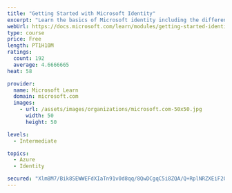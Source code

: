 ```yaml
---
title: "Getting Started with Microsoft Identity"
excerpt: "Learn the basics of Microsoft identity including the different types of tokens, account types, and supported topologies."
webUrl: https://docs.microsoft.com/learn/modules/getting-started-identity/
type: course
price: Free
length: PT1H10M
ratings:
  count: 192
  average: 4.6666665
heat: 58

provider:
  name: Microsoft Learn
  domain: microsoft.com
  images:
    - url: /assets/images/organizations/microsoft.com-50x50.jpg
      width: 50
      height: 50

levels:
  - Intermediate

topics:
  - Azure
  - Identity

secured: "Xlm8M7/Bik8SEWWEFdXIaTn91v0d8qq/8QwDCgqC5i8ZQA/Q+RplNRZXEiF2QOnhN+MzXhkDAwZp0jXfSXRs8rXA+cR/idH37cvqaC2ID3TLOsfpHAWdwFfSjVkkVPW8NPbmYzHEYrXJj1UejPARMVIhmdwGFlMWb+7iJTZUDoSH5dFXtLcMjRfxXSOt5hsnml9DJOvvVlQb/TNPvMWcSS+NeNqP5MO3XGbUqCVSufLZ1XKyJL3oU+MzQBaoDkA9GmC5rrZlD+ReVs6dCwOTfZFabA1RNdSUgf9nOubOklFB2Nd4oXyNGCTNdPrXutUE1TPd1cWjQssqCYFwxWfUxdfyaMXtFj2CR8cpFBSU+OB4SqZBdsDqgB46S688qG04lt7neBLN9kwi2V0YUTDMyw==;ZG1SEc52UBiiLYDpghlRGA=="
---
```


